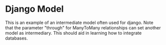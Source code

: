 # Django Model

This is an example of an intermediate model often used for django.  Note that the parameter "through" for ManyToMany relationships can set another model as intermediary. This should aid in learning how to integrate databases.